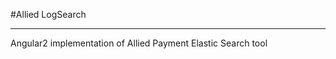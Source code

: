 #Allied LogSearch       

---       

Angular2 implementation of Allied Payment Elastic Search tool


